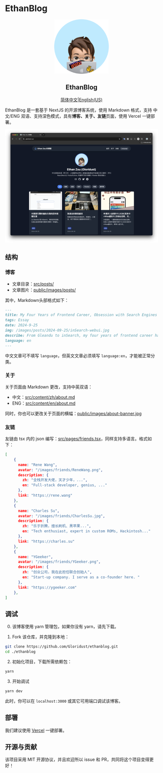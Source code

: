 # EthanBlog

<p align="center">
  <a href="#">
    <img width="180" src="public/favicon.png">
  </a>
</p>
<h2 align="center">EthanBlog</h2>

<div align="center"><p><a href="./README.md">简体中文</a>|<a href="./README_EN.md">English(US)</a></p></div>

EthanBlog 是一套基于 NextJS 的开源博客系统，使用 Markdown 格式，支持 中文/ENG 双语、支持深色模式，具有**博客、关于、友链**页面，使用 Vercel 一键部署。

<p align="center">
    <img src="public/images/preview.png">
</p>

## 结构

### 博客

- 文章目录：[src/posts/](src/posts/)
- 文章图片：[public/images/posts/](public/images/posts/)

其中，Markdown头部格式如下：

```markdown
---
title: My Four Years of Frontend Career, Obsession with Search Engines
tags: Essay
date: 2024-9-25  
img: /images/posts/2024-09-25/inSearch-webui.jpg
describe: From Gleandu to inSearch, my four years of frontend career have always been obsessed with search engines.
language: en
---
```

中文文章可不填写 `language`，但英文文章必须填写 `language:en`，才能被正常分类。

### 关于

关于页面由 Markdown 更改，支持中英双语：

- 中文：[src/content/zh/about.md](src/content/zh/about.md)
- ENG：[src/content/en/about.md](src/content/en/about.md)

同时，你也可以更改关于页面的横幅：[public/images/about-banner.jpg](public/images/about-banner.jpg)

### 友链

友链由 tsx 内的 json 编写：[src/pages/friends.tsx](src/pages/friends.tsx)，同样支持多语言。格式如下：

```json
[
    {
      name: "Rene Wang",
      avatar: "/images/friends/ReneWang.png",
      description: {
        zh: "全栈开发大佬，天才少年，...",
        en: "Full-stack developer, genius, ..."
      },
      link: "https://rene.wang"
    },
    {
      name: "Charles Su",
      avatar: "/images/friends/CharlesSu.jpg",
      description: {
        zh: "乐于折腾，擅长刷机、黑苹果...",
        en: "Tech enthusiast, expert in custom ROMs, Hackintosh..."
      },
      link: "https://charles.su"
    },
    {
      name: "YGeeker",
      avatar: "/images/friends/YGeeker.png",
      description: {
        zh: "创业公司，我在此担任联合创始人",
        en: "Start-up company. I serve as a co-founder here. "
      },
      link: "https://ygeeker.com"
    },
]
```

## 调试

0. 该博客使用 yarn 管理包，如果你没有 yarn，请先下载。

1. Fork 该仓库，并克隆到本地：

```bash
git clone https://github.com/Gloridust/ethanblog.git
cd ./ethanblog
```

2. 初始化项目，下载所需依赖包：

```bash
yarn
```

3. 开始调试

```bash
yarn dev
```

此时，你可以在 `localhost:3000` 或其它可用端口调试该博客。

## 部署

我们建议使用 [Vercel](https://vercel.com/new/) 一键部署。

## 开源与贡献

该项目采用 MIT 开源协议，并且欢迎所以 issue 和 PR，共同将这个项目变得更好！